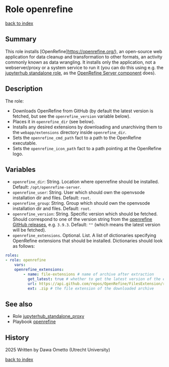 # Role openrefine
[back to index](../index.md#Roles)

## Summary

This role installs [OpenRefine]https://openrefine.org/), an open-source web application for data cleanup and transformation to other formats, an activity commonly known as data wrangling. It installs only the application, not a webserver/proxy or a system service to run it (you can do this using e.g. the [jupyterhub standalone role](./jupyterhub_standalone_proxy.md), as the [OpenRefine Server component](../playbooks/openrefine.md) does).

## Description

The role:

- Downloads OpenRefine from GitHub (by default the latest version is fetched, but see the `openrefine_version` variable below).
- Places it in `openrefine_dir` (see below).
- Installs any desired extensions by downloading and unarchiving them to the `webapp/extensions` directory inside `openrefine_dir`.
- Sets the `openrefine_cmd_path` fact to a path to the OpenRefine executable.
- Sets the `openrefine_icon_path` fact to a path pointing at the OpenRefine logo.

## Variables

- `openrefine_dir`: String. Location where openrefine should be installed. Default: `/opt/openrefine-server`.
- `openrefine_user`: String. User which should own the openvsode installation dir and files. Default: `root`.
- `openrefine_group`: String. Group which should own the openvsode installation dir and files. Default: `root`.
- `openrefine_version`: String. Specific version which should be fetched. Should correspond to one of the version string from the [openrefine GitHub releases](https://github.com/OpenRefine/OpenRefine/releases/), e.g. `3.9.3`. Default: `""` (which means the latest version will be fetched).
- `openrefine_extensions`. Optional. List. A list of dictionaries specifying OpenRefine extensions that should be installed. Dictionaries should look as follows:

```yaml
roles:
- role: openrefine
    vars:
    openrefine_extensions:
        - name: file-extensions # name of archive after extraction
          get_latest: true # whether to get the latest version of the extension from github; if so, set `url` to the appropriate URL (see below)
          url: https://api.github.com/repos/OpenRefine/FilesExtension/releases/latest # this is to grab the latest version from github; specify a direct URL to an archive if `get_latest` ist false.
          ext: .zip # the file extension of the downloaded archive
```

## See also

- Role [jupyterhub_standalone_proxy](./jupyterhub_standalone_proxy.md)
- Playbook [openrefine](../playbooks/openrefine.md)

## History
2025 Written by Dawa Ometto (Utrecht University)

[back to index](../index.md#Roles)
